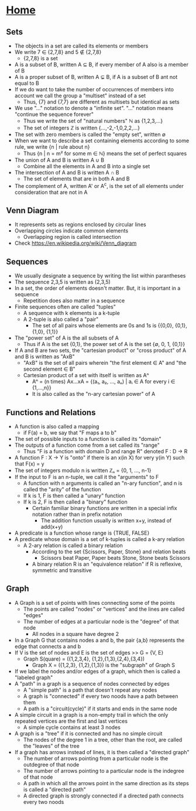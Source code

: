 # [Home](../README.md) 
## Sets

* The objects in a set are called its elements or members
* We write 7 &#8712; {2,7,8} and 5 &#8713; {2,7,8}
  * {2,7,8} is a set
* A is a subset of B, written A &#8838; B, if every member of A also is a member of B
* A is a proper subset of B, written A &#8842; B, if A is a subset of B ant not equal to B
* If we do want to take the number of occurrences of members into account we call the group a "multiset" instead of a set
  * Thus, {7} and {7,7} are different as multisets but identical as sets
* We use "..." notation to denote a "infinite set". "..." notation means "continue the sequence forever"
  * Thus we write the set of "natural numbers" &#8469; as {1,2,3,...}
  * The set of integers &#8484; is written {...,-2,-1,0,2,2,...}
* The set with zero members is called the "empty set", written &#8709;
* When we want to describe a set containing elements according to some rule, we write {n | rule about n}
  * Thus {n | n = m&#0178; for some m &#8712; &#8469;} means the set of perfect squares
* The union of A and B is written A &#8746; B	
  * Combine all the elements in A and B into a single set
* The intersection of A and B is written A &#8745; B	
  * The set of elements that are in both A and B
* The complement of A, written A' or A<sup>c</sup>, is the set of all elements under consideration that are not in A
## Venn Diagram
* It represents sets as regions enclosed by circular lines
* Overlapping circles indicate common elements
  * Overlapping region is called intersection
* Check https://en.wikipedia.org/wiki/Venn_diagram 
## Sequences
* We usually designate a sequence by writing the list within parantheses
* The sequence 2,3,5 is written as (2,3,5)
* In a set, the order of elements doesn't matter. But, it is important in a sequence
  * Repetition does also matter in a sequence
* Finite sequences often are called "tuples"
  * A sequence with k elements is a k-tuple
  * A 2-tuple is also called a "pair"
    * The set of all pairs whose elements are 0s and 1s is {{0,0}, {0,1}, {1,0}, {1,1}}
* The "power set" of A is the all subsets of A
  * Thus if A is the set {0,1}, the power set of A is the set {&#8709;, 0, 1, {0,1}}
* If A and B are two sets, the "cartesian product" or "cross product" of A and B is written as "AxB"
  * "AxB" is the set of all pairs wherein "the first element &#8712; A" and "the second element &#8712; B"
  * Cartesian product of a set with itself is written as A&#8319;
    * A&#8319; = (n times) Ax...xA = {(a&#8321;, a&#8322;, ..., a&#8345;) | a&#7522; &#8712; A for every i &#8712; {1,...,n}}
    * It is also called as the "n-ary cartesian power" of A
## Functions and Relations
* A function is also called a mapping
  * if F(a) = b, we say that "F maps a to b"
* The set of possible inputs to a function is called its "domain"
* The outputs of a function come from a set called its "range"
  * Thus "F is a function with domain D and range R" denoted F : D &#8594; R
* A function F : X &#8594; Y is "onto" if there is an x(in X) for very y(in Y) such that F(x) = y
* The set of integers modulo n is written &#8484;&#8345; = {0, 1, ..., n-1}
* If the input to F is an n-tuple, we call it the "arguments" to F
  * A function with n arguments is called an "n-ary function", and n is called the "arity" of the function
  * If k is 1, F is then called a "unary" function
  * If k is 2, F is then called a "binary" function
    * Certain familiar binary functions are written in a special infix notation rather than in prefix notation
      * The addition function usually is written x+y, instead of add(x+y)
* A predicate is a function whose range is {TRUE, FALSE}
* A predicate whose domain is a set of k-tuples is called a k-ary relation
  * A 2-ary relation is called a binary relation
    * According to the set {Scissors, Paper, Stone} and relation beats
      * Scissors beat Paper, Paper beats Stone, Stone beats Scissors
    * A binary relation R is an "equivalence relation" if R is reflexive, symmetric and transitive
## Graph
* A Graph is a set of points with lines connecting some of the points
  * The points are called "nodes" or "vertices" and the lines are called "edges"
  * The number of edges at a particular node is the "degree" of that node
    * All nodes in a square have degree 2
* In a Graph G that contains nodes a and b, the pair {a,b} represents the edge that connects a and b
* If V is the set of nodes and E is the set of edges >> G = {V, E}
  * Graph S(quare) = ({1,2,3,4}, {1,2},{1,3},{2,4},{3,4})
    * Graph X = ({1,2,3}, {1,2},{1,3}) is the "subgraph" of Graph S
* If we label the nodes and/or edges of a graph, which then is called a "labeled graph"
* A "path" in a graph is a sequence of nodes connected by edges
  * A "simple path" is a path that doesn't repeat any nodes
  * A graph is "connected" if every two noods have a path between them
  * A path is a "circuit(cycle)" if it starts and ends in the same node
* A simple circuit in a graph is a non-empty trail in which the only repeated vertices are the first and last vertices
  * A simple cycle contains at least 3 nodes
* A graph is a "tree" if it is connected and has no simple circuit
  * The nodes of the degree 1 in a tree, other than the root, are called the "leaves" of the tree
* If a graph has arrows instead of lines, it is then called a "directed graph"
  * The number of arrows pointing from a particular node is the outdegree of that node
  * The number of arrows pointing to a particular node is the indegree of that node
  * A path in which all the arrows point in the same direction as its steps is called a "directed path"
  * A directed graph is strongly connected if a directed path connects every two noods
